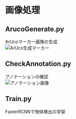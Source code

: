 # 画像処理

## ArucoGenerate.py
ArUcoマーカー画像の生成  
![ArUco生成マーカー](https://github.com/HayatoKato/arm-pick-cola/blob/main/cv/ArUco/ArucoMarker.png)

## CheckAnnotation.py
アノテーションの確認  
![アノテーション画像](https://github.com/HayatoKato/arm-pick-cola/blob/main/cv/imgs/anno_lx219_ly189_rx254_ry262.jpg)

## Train.py
FasterRCNNで物体検出の学習